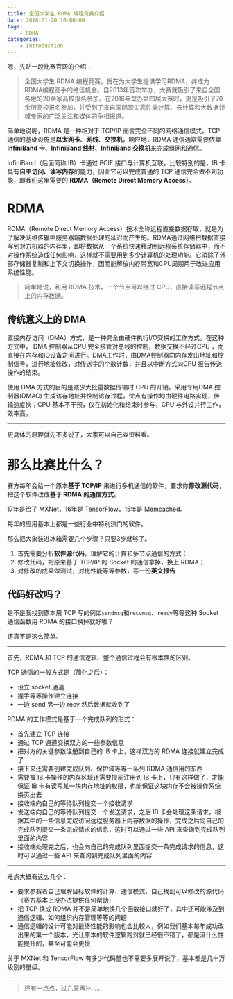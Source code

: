 ```yaml
---
title: 全国大学生 RDMA 编程竞赛介绍
date: 2018-01-20 10:00:00
tags:
    - RDMA
categories:
    - Introduction
---
```




嗯，先贴一段比赛官网的介绍：

> 全国大学生 RDMA 编程竞赛，旨在为大学生提供学习RDMA，并成为RDMA编程高手的绝佳机会。自2013年首次举办，大赛就吸引了来自全国各地的20余家高校报名参加。在2016年举办第四届大赛时，更是吸引了70余所高校报名参加，并受到了来自国际顶尖高性能计算、云计算和大数据领域专家的广泛关注和媒体的争相报道。

简单地说呢，RDMA 是一种相对于 TCP/IP 而言完全不同的网络通信模式。TCP 通信的基础设施是**以太网卡**、**网线**、**交换机**，响应地，RDMA 通信通常需要依靠 **InfiniBand 卡**、**InfiniBand 线材**、**InfiniBand 交换机**来完成组网和通信。

InfiniBand（后面简称 IB）卡通过 PCIE 接口与计算机互联，比较特别的是，IB 卡具有**自主访问、读写内存**的能力，因此它可以完成普通的 TCP 通信完全做不到功能，即我们这里需要的 **RDMA（Remote Direct Memory Access）**。

<!--more-->

# RDMA

RDMA（Remote Direct Memory Access）技术全称远程直接数据存取，就是为了解决网络传输中服务器端数据处理的延迟而产生的。RDMA通过网络把数据直接写到对方机器的内存里，即将数据从一个系统快速移动到远程系统存储器中，而不对操作系统造成任何影响，这样就不需要用到多少计算机的处理功能。它消除了外部存储器复制和上下文切换操作，因而能解放内存带宽和CPU周期用于改进应用系统性能。

> 简单地说，利用 RDMA 技术，一个节点可以绕过 CPU，直接读写远程节点上的内存数据。

## 传统意义上的 DMA

直接内存访问（DMA）方式，是一种完全由硬件执行I/O交换的工作方式。在这种方式中， DMA 控制器从CPU 完全接管对总线的控制，数据交换不经过CPU ，而直接在内存和IO设备之间进行。DMA工作时，由DMA控制器向内存发出地址和控制信号，进行地址修改，对传送字的个数计数，并且以中断方式向CPU 报告传送操作的结束。

使用 DMA 方式的目的是减少大批量数据传输时 CPU 的开销。采用专用DMA 控制器(DMAC) 生成访存地址并控制访存过程，优点有操作均由硬件电路实现，传输速度快；CPU 基本不干预，仅在初始化和结束时参与，CPU 与外设并行工作，效率高。

---

更具体的原理就先不多说了，大家可以自己查资料看。

# 那么比赛比什么？

赛方每年会给一个原本**基于 TCP/IP** 来进行多机通信的软件，要求你**修改源代码**，把这个软件改成**基于 RDMA 的通信方式**。

17年是给了 MXNet，16年是 TensorFlow，15年是 Memcached。

每年的应用基本上都是一些行业中特别热门的软件。

那么把大象装进冰箱需要几个步骤？只要3步就够了。

1. 首先需要分析**软件源代码**，理解它的计算和多节点通信的方式；
2. 修改代码，把原来基于 TCP/IP 的 Socket 的通信拿掉，换上 RDMA；
3. 对修改的成果做测试，对比性能等等参数，写一份**英文报告**

## 代码好改吗？

是不是我找到原本用 TCP 写的例如`sendmsg`和`recvmsg`、`readv`等等这种 Socket 通信函数用 RDMA 的接口换掉就好啦？

还真不是这么简单。

---

首先，RDMA 和 TCP 的通信逻辑、整个通信过程会有根本性的区别。

TCP 通信的一般方式是（简化之后）：

- 设立 socket 通道
- 握手等等操作建立连接
- 一边 send 另一边 recv 然后数据就收到了

RDMA 的工作模式是基于一个完成队列的形式：

- 首先建立 TCP 连接
- 通过 TCP 通道交换双方的一些参数信息
- 把对方的关键参数注册到自己的 IB 卡上，这样双方的 RDMA 连接就建立完成了
- 接下来还需要创建完成队列、保护域等等一系列 RDMA 通信用的东西
- 需要被 IB 卡操作的内存区域还需要提前注册到 IB 卡上，只有这样做了，才能保证 IB 卡有读写某一块内存地址的权限，也能保证这块内存不会被操作系统换页出去
- 接收端向自己的等待队列提交一个接收请求
- 发送端向自己的等待队列提交一个发送请求，之后 IB 卡会处理这条请求，根据其中的一些信息完成访问远程服务器上内存数据的操作，完成之后向自己的完成队列提交一条完成请求的信息，这时可以通过一些 API 来查询到完成队列里面的内容
- 接收端处理完之后，也会向自己的完成队列里面提交一条完成请求的信息，这时可以通过一些 API 来查询到完成队列里面的内容

---

难点大概有这么几个：

- 要求参赛者自己理解目标软件的计算、通信模式，自己找到可以修改的源代码（赛方基本上没办法提供任何帮助）
- 把 TCP 换成 RDMA 并不是简单地换几个函数接口就好了，其中还可能涉及到通信逻辑、如何组织内存管理等等的问题
- 通信逻辑的设计可能对最终性能的影响也会比较大，例如我们基本每年成功改出来的第一个版本，光让原本的软件逻辑跑对就已经很不错了，都是没什么性能提升的，甚至可能会更慢

关于 MXNet 和 TensorFlow 有多少代码量也不需要多展开说了，基本都是几十万级别的量级。

---

> 还有一点点，过几天再补......